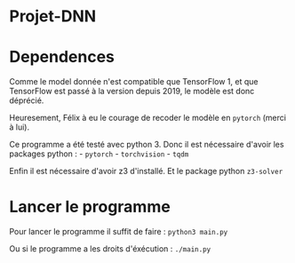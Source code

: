 # Projet-DNN

# Dependences

Comme le model donnée n'est compatible que TensorFlow 1,
et que TensorFlow est passé à la version depuis 2019, le 
modèle est donc déprécié.

Heuresement, Félix à eu le courage de recoder le modèle 
en `pytorch` (merci à lui).

Ce programme a été testé avec python 3.
Donc il est nécessaire d'avoir les packages python :
    - `pytorch`
    - `torchvision`
    - `tqdm`
    
Enfin il est nécessaire d'avoir z3 d'installé.
Et le package python `z3-solver`


# Lancer le programme

Pour lancer le programme il suffit de faire :
`python3 main.py`

Ou si le programme a les droits d'éxécution :
`./main.py`

